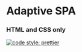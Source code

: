 # Adaptive SPA
### HTML and CSS only

[![code style: prettier](https://img.shields.io/badge/code_style-prettier-ff69b4.svg?style=flat-square)](https://github.com/prettier/prettier)
